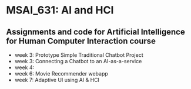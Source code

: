 # MSAI_631: AI and HCI 

## Assignments and code for Artificial Intelligence for Human Computer Interaction course 

- week 3: Prototype Simple Traditional Chatbot Project
- week 3: Connecting a Chatbot to an AI-as-a-service
- week 4: 
- week 6: Movie Recommender webapp 
- week 7: Adaptive UI using AI & HCI 
